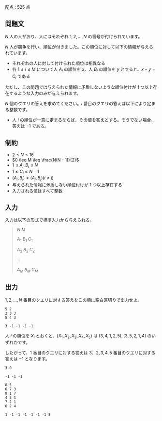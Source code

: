 配点 : $525$ 点

## 問題文

$N$ 人の人がおり、人にはそれぞれ $1, 2, \ldots, N$ の番号が付けられています。

$N$ 人が競争を行い、順位が付きました。この順位に対して以下の情報が与えられています。

- それぞれの人に対して付けられた順位は相異なる
- 各 $1 \leq i \leq M$ について人 $A_i$ の順位を $x$、人 $B_i$ の順位を $y$ とすると、$x - y = C_i$ である

ただし、この問題では与えられた情報に矛盾しないような順位付けが $1$ つ以上存在するような入力のみが与えられます。

$N$ 個のクエリの答えを求めてください。$i$ 番目のクエリの答えは以下により定まる整数です。

- 人 $i$ の順位が一意に定まるならば、その値を答えとする。そうでない場合、答えは $-1$ である。

## 制約

- $2 \leq N \leq 16$
- $0 \leq M \leq \frac{N(N - 1)}{2}$
- $1 \leq A_i, B_i \leq N$
- $1 \leq C_i \leq N - 1$
- $(A_i, B_i) \neq (A_j, B_j) (i \neq j)$
- 与えられた情報に矛盾しない順位付けが $1$ つ以上存在する
- 入力される値はすべて整数

## 入力

入力は以下の形式で標準入力から与えられる。

> $N$ $M$
> 
> $A_1$ $B_1$ $C_1$
> 
> $A_2$ $B_2$ $C_2$
> 
> $\vdots$
> 
> $A_M$ $B_M$ $C_M$

## 出力

$1, 2, \ldots ,N$ 番目のクエリに対する答えをこの順に空白区切りで出力せよ。

```input1
5 2
2 3 3
5 4 3
```

```output1
3 -1 -1 -1 -1
```

人 $i$ の順位を $X_i$ とおくと、$(X_1, X_2, X_3, X_4, X_5)$ は $(3, 4, 1, 2, 5), (3, 5, 2, 1, 4)$ のいずれかです。

したがって、$1$ 番目のクエリに対する答えは $3$、$2, 3, 4, 5$ 番目のクエリに対する答えは $-1$ となります。

```input2
3 0
```

```output2
-1 -1 -1
```

```input3
8 5
6 7 3
8 1 7
4 5 1
7 2 1
6 2 4
```

```output3
1 -1 -1 -1 -1 -1 -1 8
```
